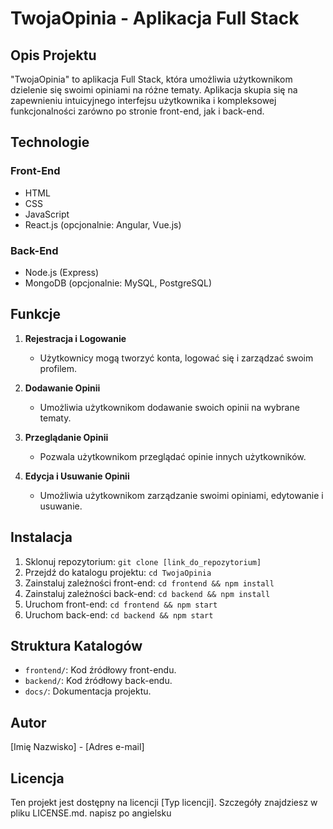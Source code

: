 # TwojaOpinia - Aplikacja Full Stack

## Opis Projektu

"TwojaOpinia" to aplikacja Full Stack, która umożliwia użytkownikom dzielenie się swoimi opiniami na różne tematy. Aplikacja skupia się na zapewnieniu intuicyjnego interfejsu użytkownika i kompleksowej funkcjonalności zarówno po stronie front-end, jak i back-end.

## Technologie

### Front-End
- HTML
- CSS
- JavaScript
- React.js (opcjonalnie: Angular, Vue.js)

### Back-End
- Node.js (Express)
- MongoDB (opcjonalnie: MySQL, PostgreSQL)

## Funkcje

1. **Rejestracja i Logowanie**
   - Użytkownicy mogą tworzyć konta, logować się i zarządzać swoim profilem.

2. **Dodawanie Opinii**
   - Umożliwia użytkownikom dodawanie swoich opinii na wybrane tematy.

3. **Przeglądanie Opinii**
   - Pozwala użytkownikom przeglądać opinie innych użytkowników.

4. **Edycja i Usuwanie Opinii**
   - Umożliwia użytkownikom zarządzanie swoimi opiniami, edytowanie i usuwanie.

## Instalacja

1. Sklonuj repozytorium: `git clone [link_do_repozytorium]`
2. Przejdź do katalogu projektu: `cd TwojaOpinia`
3. Zainstaluj zależności front-end: `cd frontend && npm install`
4. Zainstaluj zależności back-end: `cd backend && npm install`
5. Uruchom front-end: `cd frontend && npm start`
6. Uruchom back-end: `cd backend && npm start`

## Struktura Katalogów

- `frontend/`: Kod źródłowy front-endu.
- `backend/`: Kod źródłowy back-endu.
- `docs/`: Dokumentacja projektu.

## Autor

[Imię Nazwisko] - [Adres e-mail]

## Licencja

Ten projekt jest dostępny na licencji [Typ licencji]. Szczegóły znajdziesz w pliku LICENSE.md. napisz po angielsku
